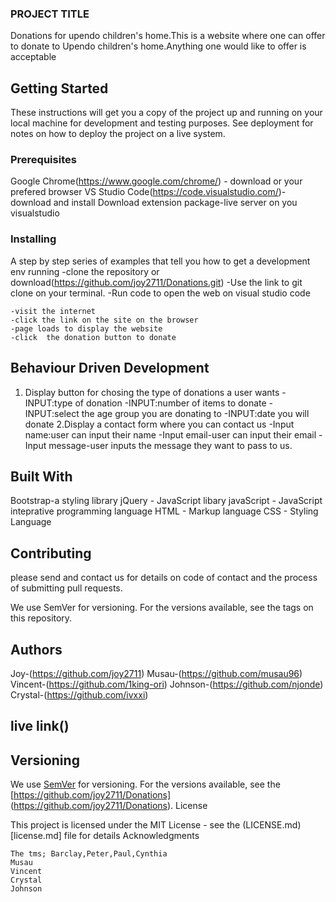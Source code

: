 
### PROJECT TITLE
Donations for upendo children's home.This is a website where one can offer to donate to Upendo children's home.Anything one would like to offer is acceptable
## Getting Started

These instructions will get you a copy of the project up and running on your local machine for development and testing purposes. See deployment for notes on how to deploy the project on a live system.

### Prerequisites

Google Chrome(https://www.google.com/chrome/) - download or your prefered browser
VS Studio Code(https://code.visualstudio.com/)-download and install
Download extension package-live server on you visualstudio


### Installing

A step by step series of examples that tell you how to get a development env running
-clone the repository or download(https://github.com/joy2711/Donations.git)
-Use the link to git clone on your terminal.
-Run code to open the web on visual studio code 
```
-visit the internet
-click the link on the site on the browser
-page loads to display the website
-click  the donation button to donate
```
## Behaviour Driven Development
1. Display button for chosing the type of donations a user wants
 -INPUT:type of donation
 -INPUT:number of items to donate
 -INPUT:select the age group you are donating to
 -INPUT:date you will donate
2.Display a contact form where you  can contact us
 -Input name:user can input their name
 -Input email-user can input their email 
 -Input message-user inputs the message they want to pass to us.
## Built With

    
Bootstrap-a styling library
jQuery - JavaScript libary
javaScript - JavaScript inteprative programming language
HTML - Markup language
CSS - Styling Language

## Contributing

please send and contact us for details on code of contact and the process of submitting pull requests. 

We use SemVer for versioning. For the versions available, see the tags on this repository.
## Authors

Joy-(https://github.com/joy2711)
Musau-(https://github.com/musau96)
Vincent-(https://github.com/1king-ori)
Johnson-(https://github.com/njonde)
Crystal-(https://github.com/ivxxi)
## live link()

## Versioning

We use [SemVer](http://semver.org/) for versioning. For the versions available, see the [https://github.com/joy2711/Donations] (https://github.com/joy2711/Donations). 
License

This project is licensed under the MIT License - see the (LICENSE.md)[license.md] file for details
Acknowledgments

    The tms; Barclay,Peter,Paul,Cynthia
    Musau
    Vincent
    Crystal
    Johnson

